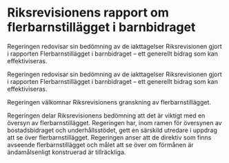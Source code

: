 # Riksrevisionens rapport om flerbarnstillägget i barnbidraget

Regeringen redovisar sin bedömning av de iakttagelser Riksrevisionen gjort i rapporten Flerbarnstillägget i barnbidraget – ett generellt bidrag som kan effektiviseras.

Regeringen redovisar sin bedömning av de iakttagelser Riksrevisionen gjort i rapporten Flerbarnstillägget i barnbidraget – ett generellt bidrag som kan effektiviseras.

Regeringen välkomnar Riksrevisionens granskning av flerbarnstillägget.

Regeringen delar Riksrevisionens bedömning att det är viktigt med en översyn av flerbarnstillägget. Regeringen har, inom ramen för översynen av bostadsbidraget och underhållsstödet, gett en särskild utredare i uppdrag att se över flerbarnstillägget. Regeringen anser att de direktiv som finns avseende flerbarnstillägget och målet att se över om förmånen är ändamålsenligt konstruerad är tillräckliga.
